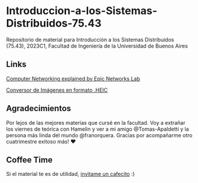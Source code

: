 # Introduccion-a-los-Sistemas-Distribuidos-75.43
Repositorio de material para Introducción a los Sistemas Distribuidos (75.43), 2023C1, Facultad de Ingeniería de la Universidad de Buenos Aires

## Links
[Computer Networking explained by Epic Networks Lab](https://www.youtube.com/watch?v=BBzqX08GPo8&list=PLo80JwUm6hSR98FrTt0SGBM85IjOsEeZw)

[Conversor de Imágenes en formato .HEIC](http://www.iloveimg.com/)

## Agradecimientos
Por lejos de las mejores materias que cursé en la facultad. Voy a extrañar los viernes de teórica con Hamelin y ver a mi amigo @Tomas-Apaldetti y la persona más linda del mundo @franorquera. Gracias por acompañarme otro cuatrimestre exitoso más! ❤️

## Coffee Time
Si el material te es de utilidad, [invitame un cafecito](https://cafecito.app/gcc-cdimatteo) :)